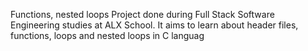 Functions, nested loops Project done during Full Stack Software Engineering studies at ALX School. It aims to learn about header files, functions, loops and nested loops in C languag
